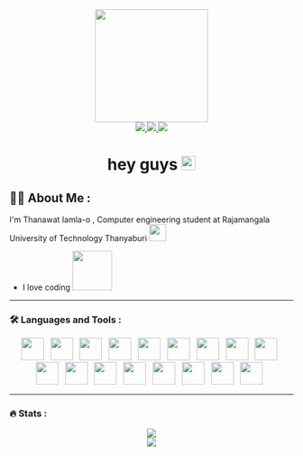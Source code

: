 <div id="header" align="center">
  <img src="https://media.giphy.com/media/gjrYDwbjnK8x36xZIO/giphy.gif" width="200"/>
</div>
<div align="center">
  <a href="https://web.facebook.com/Thanawatdduck13">
    <img src="https://img.shields.io/badge/Facebook-white?style=for-the-badge&logo=facebook&logoColor=black%22">
  </a>
  <a href="https://www.youtube.com/channel/UCkx_PpF-u1EwNk9NmtAkBsA">
    <img src="https://img.shields.io/badge/youtube-red?style=for-the-badge&logo=youtube&logoColor=black%22">
  </a>
  <a href="https://www.instagram.com/ffirst03/">
    <img src="https://img.shields.io/badge/Instagram-white?style=for-the-badge&logo=instagram&logoColor=black%22">
  </a>
</div>
<h1 align="center">
  hey guys
  <img src="https://media.giphy.com/media/hvRJCLFzcasrR4ia7z/giphy.gif" width="25px"/>
</h1>

## :technologist: About Me :

I'm Thanawat Iamla-o , Computer engineering student at Rajamangala University of Technology Thanyaburi <img src="https://media.giphy.com/media/WUlplcMpOCEmTGBtBW/giphy.gif" width="30">
  - I love coding <img src="https://media.giphy.com/media/Qo2dupDib32rkTY4hX/giphy.gif" width="70">

---
### :hammer_and_wrench: Languages and Tools :
  <div align="center">
    <img src="https://github.com/thanawat1303/ImageIcon/blob/main/c-program-icon.svg" width="40" height="40">&nbsp;&nbsp;
    <img src="https://github.com/thanawat1303/ImageIcon/blob/main/java-programming-language-icon.svg" width="40" height="40">&nbsp;&nbsp;
    <img src="https://github.com/thanawat1303/ImageIcon/blob/main/python-programming-language-icon.svg" width="40" height="40">&nbsp;&nbsp;
    <img src="https://github.com/thanawat1303/ImageIcon/blob/main/qt-1.svg" width="40" height="40">&nbsp;&nbsp;
    <img src="https://github.com/thanawat1303/ImageIcon/blob/main/arduino.svg" width="40" height="40">&nbsp;&nbsp;
    <img src="https://github.com/thanawat1303/ImageIcon/blob/main/flutter-icon.svg" width="40" height="40">&nbsp;&nbsp;
    <img src="https://github.com/thanawat1303/ImageIcon/blob/main/android.svg" width="40" height="40">&nbsp;&nbsp;
    <img src="https://github.com/thanawat1303/ImageIcon/blob/main/dart-programming-language-icon.svg" width="40" height="40">&nbsp;&nbsp;
    <img src="https://github.com/thanawat1303/ImageIcon/blob/main/html-icon.svg" width="40" height="40">&nbsp;&nbsp;
    <img src="https://github.com/thanawat1303/ImageIcon/blob/main/css-icon.svg" width="40" height="40">&nbsp;&nbsp;
    <img src="https://github.com/thanawat1303/ImageIcon/blob/main/javascript-programming-language-icon.svg" width="40" height="40">&nbsp;&nbsp;
    <img src="https://github.com/thanawat1303/ImageIcon/blob/main/php-programming-language-icon.svg" width="40" height="40">&nbsp;&nbsp;
    <img src="https://github.com/thanawat1303/ImageIcon/blob/main/node-js-svgrepo-com.svg" width="40" height="40">&nbsp;&nbsp;
    <img src="https://github.com/thanawat1303/ImageIcon/blob/main/google-firebase-icon.svg" width="40" height="40">&nbsp;&nbsp;
    <img src="https://github.com/thanawat1303/ImageIcon/blob/main/mysql-icon.svg" width="40" height="40">&nbsp;&nbsp;
    <img src="https://github.com/thanawat1303/ImageIcon/blob/main/oracle-6.svg" width="40" height="40">&nbsp;&nbsp;
    <img src="https://github.com/thanawat1303/ImageIcon/blob/main/linux.svg" width="40" height="40">&nbsp;&nbsp;
  </div>
  
---
### :fire: Stats :
<div align="center">
  <img src="http://github-readme-streak-stats.herokuapp.com?user=thanawat1303&theme=omni">
</div>

<div align="center">
  <img src="https://github-readme-stats.vercel.app/api/top-langs/?username=thanawat1303&layout=compact&theme=vision-friendly-dark">
</div>
